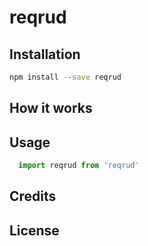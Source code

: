 # reqrud

## Installation

```bash
npm install --save reqrud
```

## How it works

## Usage

```javascript
  import reqrud from 'reqrud'
```

## Credits

## License
